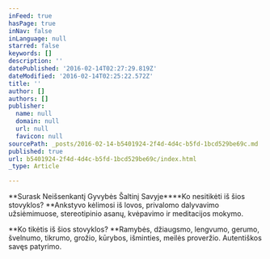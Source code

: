 ```yaml
---
inFeed: true
hasPage: true
inNav: false
inLanguage: null
starred: false
keywords: []
description: ''
datePublished: '2016-02-14T02:27:29.819Z'
dateModified: '2016-02-14T02:25:22.572Z'
title: ''
author: []
authors: []
publisher:
  name: null
  domain: null
  url: null
  favicon: null
sourcePath: _posts/2016-02-14-b5401924-2f4d-4d4c-b5fd-1bcd529be69c.md
published: true
url: b5401924-2f4d-4d4c-b5fd-1bcd529be69c/index.html
_type: Article

---
```

**Surask Neišsenkantį Gyvybės Šaltinį Savyje****Ko nesitikėti iš šios stovyklos? **Ankstyvo kėlimosi iš lovos, privalomo dalyvavimo užsiėmimuose, stereotipinio asanų, kvėpavimo ir meditacijos mokymo. 

**Ko tikėtis iš šios stovyklos? **Ramybės, džiaugsmo, lengvumo, gerumo, švelnumo, tikrumo, grožio, kūrybos, išminties, meilės proveržio. Autentiškos savęs patyrimo.